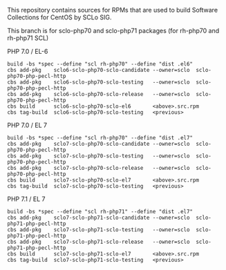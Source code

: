 This repository contains sources for RPMs that are used
to build Software Collections for CentOS by SCLo SIG.

This branch is for sclo-php70 and sclo-php71 packages
(for rh-php70 and rh-php71 SCL)


PHP 7.0 / EL-6

    build -bs *spec --define "scl rh-php70" --define "dist .el6"
    cbs add-pkg    sclo6-sclo-php70-sclo-candidate --owner=sclo  sclo-php70-php-pecl-http
    cbs add-pkg    sclo6-sclo-php70-sclo-testing   --owner=sclo  sclo-php70-php-pecl-http
    cbs add-pkg    sclo6-sclo-php70-sclo-release   --owner=sclo  sclo-php70-php-pecl-http
    cbs build      sclo6-sclo-php70-sclo-el6       <above>.src.rpm
    cbs tag-build  sclo6-sclo-php70-sclo-testing   <previous>

PHP 7.0 / EL 7

    build -bs *spec --define "scl rh-php70" --define "dist .el7"
    cbs add-pkg    sclo7-sclo-php70-sclo-candidate --owner=sclo  sclo-php70-php-pecl-http
    cbs add-pkg    sclo7-sclo-php70-sclo-testing   --owner=sclo  sclo-php70-php-pecl-http
    cbs add-pkg    sclo7-sclo-php70-sclo-release   --owner=sclo  sclo-php70-php-pecl-http
    cbs build      sclo7-sclo-php70-sclo-el7       <above>.src.rpm
    cbs tag-build  sclo7-sclo-php70-sclo-testing   <previous>

PHP 7.1 / EL 7

    build -bs *spec --define "scl rh-php71" --define "dist .el7"
    cbs add-pkg    sclo7-sclo-php71-sclo-candidate --owner=sclo  sclo-php71-php-pecl-http
    cbs add-pkg    sclo7-sclo-php71-sclo-testing   --owner=sclo  sclo-php71-php-pecl-http
    cbs add-pkg    sclo7-sclo-php71-sclo-release   --owner=sclo  sclo-php71-php-pecl-http
    cbs build      sclo7-sclo-php71-sclo-el7       <above>.src.rpm
    cbs tag-build  sclo7-sclo-php71-sclo-testing   <previous>


